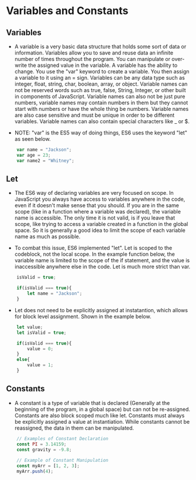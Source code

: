 # Variables and Constants

## Variables
* A variable is a very basic data structure that holds some sort of data or information. Variables allow you to save and reuse data an infinite number of times throughout the program. You can manipulate or over-write the assigned value in the variable. A variable has the ability to change. You use the "var" keyword to create a variable. You then assign a variable to it using an = sign. Variables can be any data type such as integer, float, string, char, boolean, array, or object. Variable names can not be reserved words such as true, false, String, Integer, or other built in components of JavaScript. Variable names can also not be just pure numbers, variable names may contain numbers in them but they cannot start with numbers or have the whole thing be numbers. Variable names are also case sensitive and must be unique in order to be different variables. Variable names can also contain special characters like _ or $. 

* NOTE: "var" is the ES5 way of doing things, ES6 uses the keyword "let" as seen below.

```javascript
    var name = "Jackson";
    var age = 23;
    var name2 = "Whitney";
```

## Let 
* The ES6 way of declaring variables are very focused on scope. In JavaScript you always have access to variables anywhere in the code, even if it doesn't make sense that you should. If you are in the same scope (like in a function where a variable was declared), the variable name is accessible. The only time it is not valid, is if you leave that scope, like trying to access a variable created in a function in the global space. So it is generally a good idea to limit the scope of each variable name as much as possible. 

* To combat this issue, ES6 implemented "let". Let is scoped to the codeblock, not the local scope. In the example function below, the variable name is limited to the scope of the if statement, and the value is inaccessible anywhere else in the code. Let is much more strict than var.

```javascript
    isValid = true;

    if(isValid === true){
        let name = "Jackson";
    }
```

* Let does not need to be explicitly assigned at instatantion, which allows for block level assignment. Shown in the example below. 

```javascript
    let value;
    let isValid = true;

    if(isValid === true){
        value = 0;
    }
    else{
        value = 1;
    }
```

## Constants
* A constant is a type of variable that is declared (Generally at the beginning of the program, in a global space) but can not be re-assigned. Constants are also block scoped much like let. Constants must always be explicitly assigned a value at instantiation. While constants cannot be reassigned, the data in them can be manipulated.

```javascript
    // Examples of Constant Declaration
    const PI = 3.14159;
    const gravity = -9.8;
    
    // Example of Constant Manipulation
    const myArr = [1, 2, 3];
    myArr.push(4);
```